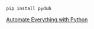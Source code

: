 ```
pip install pydub
```
[Automate Everything with Python](https://www.udemy.com/course/automate-everything-with-python/)
